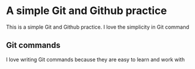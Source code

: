# A simple Git and Github practice
This is a simple Git and Github practice. I love the simplicity in Git command
## Git commands
I love writing Git commands because they are easy to learn and work with